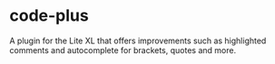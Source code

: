 # code-plus
A plugin for the Lite XL that offers improvements such as highlighted comments and autocomplete for brackets, quotes and more.
